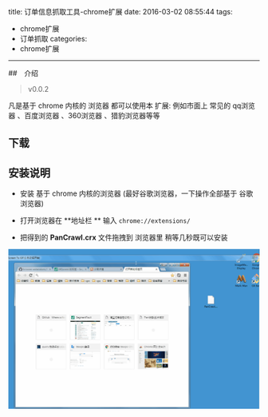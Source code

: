 title: 订单信息抓取工具-chrome扩展
date: 2016-03-02 08:55:44
tags:
  - chrome扩展
  - 订单抓取
categories:
  - chrome扩展
---

##　介绍

>v0.0.2

凡是基于 chrome 内核的 浏览器 都可以使用本 扩展: 例如市面上 常见的  qq浏览器 、百度浏览器 、360浏览器 、猎豹浏览器等等


## 下载




## 安装说明

- 安装 基于 chrome 内核的浏览器 (最好谷歌浏览器，一下操作全部基于 谷歌浏览器)

- 打开浏览器在 **地址栏 ** 输入 `chrome://extensions/`

- 把得到的 **PanCrawl.crx** 文件拖拽到 浏览器里 稍等几秒既可以安装


![](https://raw.githubusercontent.com/browser-extensions/PanCrawl/master/help/PanCrawlHelp.gif)


